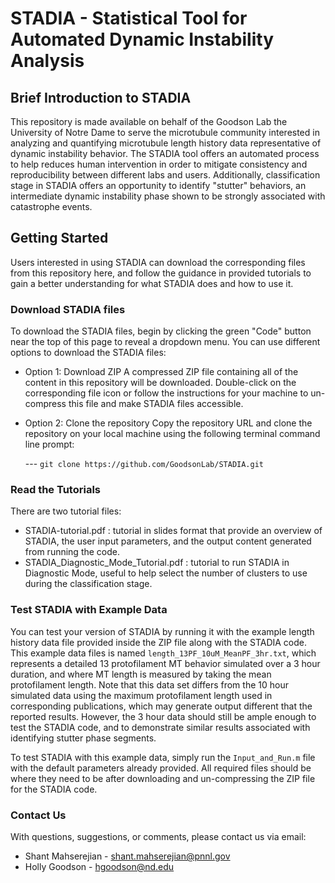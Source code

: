 # STADIA - Statistical Tool for Automated Dynamic Instability Analysis

## Brief Introduction to STADIA
This repository is made available on behalf of the Goodson Lab the University of Notre Dame to serve the microtubule community interested in analyzing and quantifying microtubule length history data representative of dynamic instability behavior. The STADIA tool offers an automated process to help reduces human intervention in order to mitigate consistency and reproducibility between different labs and users. Additionally, classification stage in STADIA offers an opportunity to identify "stutter" behaviors, an intermediate dynamic instability phase shown to be strongly associated with catastrophe events.

## Getting Started
Users interested in using STADIA can download the corresponding files from this repository here, and follow the guidance in provided tutorials to gain a better understanding for what STADIA does and how to use it.


### Download STADIA files
To download the STADIA files, begin by clicking the green "Code" button near the top of this page to reveal a dropdown menu. You can use different options to download the STADIA files:
* Option 1: Download ZIP
A compressed ZIP file containing all of the content in this repository will be downloaded. Double-click on the corresponding file icon or follow the instructions for your machine to un-compress this file and make STADIA files accessible.

* Option 2: Clone the repository
Copy the repository URL and clone the repository on your local machine using the following terminal command line prompt:

	--- 	`git clone https://github.com/GoodsonLab/STADIA.git`


### Read the Tutorials
There are two tutorial files:
* STADIA-tutorial.pdf : tutorial in slides format that provide an overview of STADIA, the user input parameters, and the output content generated from running the code.
* STADIA_Diagnostic_Mode_Tutorial.pdf : tutorial to run STADIA in Diagnostic Mode, useful to help select the number of clusters to use during the classification stage. 


### Test STADIA with Example Data
You can test your version of STADIA by running it with the example length history data file provided inside the ZIP file along with the STADIA code. This example data files is named `length_13PF_10uM_MeanPF_3hr.txt`, which represents a detailed 13 protofilament MT behavior simulated over a 3 hour duration, and where MT length is measured by taking the mean protofilament length. Note that this data set differs from the 10 hour simulated data using the maximum protofilament length used in corresponding publications, which may generate output different that the reported results. However, the 3 hour data should still be ample enough to test the STADIA code, and to demonstrate similar results associated with identifying stutter phase segments.

To test STADIA with this example data, simply run the `Input_and_Run.m` file with the default parameters already provided. All required files should be where they need to be after downloading and un-compressing the ZIP file for the STADIA code.

### Contact Us
With questions, suggestions, or comments, please contact us via email:
* Shant Mahserejian - shant.mahserejian@pnnl.gov
* Holly Goodson - hgoodson@nd.edu

